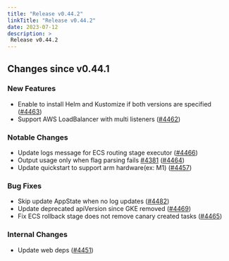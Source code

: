 ```yaml
---
title: "Release v0.44.2"
linkTitle: "Release v0.44.2"
date: 2023-07-12
description: >
 Release v0.44.2
---
```


## Changes since v0.44.1
### New Features
* Enable to install Helm and Kustomize if both versions are specified ([#4463](https://github.com/pipe-cd/pipecd/pull/4463))
* Support AWS LoadBalancer with multi listeners ([#4462](https://github.com/pipe-cd/pipecd/pull/4462))

### Notable Changes
* Update logs message for ECS routing stage executor ([#4466](https://github.com/pipe-cd/pipecd/pull/4466))
* Output usage only when flag parsing fails [#4381](https://github.com/pipe-cd/pipecd/pull/4381) ([#4464](https://github.com/pipe-cd/pipecd/pull/4464))
* Update quickstart to support arm hardware(ex: M1) ([#4457](https://github.com/pipe-cd/pipecd/pull/4457))

### Bug Fixes
* Skip update AppState when no log updates ([#4482](https://github.com/pipe-cd/pipecd/pull/4482))
* Update deprecated apiVersion since GKE removed ([#4469](https://github.com/pipe-cd/pipecd/pull/4469))
* Fix ECS rollback stage does not remove canary created tasks ([#4465](https://github.com/pipe-cd/pipecd/pull/4465))

### Internal Changes
* Update web deps ([#4451](https://github.com/pipe-cd/pipecd/pull/4451))
